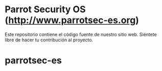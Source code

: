 # Parrot Security OS (http://www.parrotsec-es.org)

Este repositorio contiene el código fuente de nuestro sitio web.
Siéntete libre de hacer tu contribución al proyecto.
# parrotsec-es
